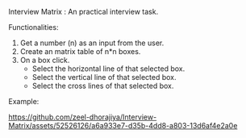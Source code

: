 Interview Matrix :
An practical interview task.

Functionalities:
  1) Get a number (n) as an input from the user.
  2) Create an matrix table of n*n boxes.
  3) On a box click.
     * Select the horizontal line of that selected box.
     * Select the vertical line of that selected box.
     * Select the cross lines of that selected box.

Example:

https://github.com/zeel-dhorajiya/Interview-Matrix/assets/52526126/a6a933e7-d35b-4dd8-a803-13d6af4e2a0e


